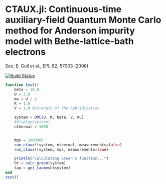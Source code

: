 
# CTAUX.jl: Continuous-time auxiliary-field Quantum Monte Carlo method for Anderson impurity model with Bethe-lattice-bath electrons

See, E. Gull et al., EPL 82, 57003 (2008)

[![Build Status](https://github.com/cometscome/CTAUX.jl/actions/workflows/CI.yml/badge.svg?branch=main)](https://github.com/cometscome/CTAUX.jl/actions/workflows/CI.yml?query=branch%3Amain)



```julia
function test()
    beta = 10.0
    U = 2.0
    mu = U / 2
    K = 1.0
    V = 1.0 #Strength of the hybridization

    system = QMC(U, K, beta, V, mu)
    #display(system)
    nthermal = 1000


    mqs = 1000000
    run_ctaux!(system, nthermal, measurements=false)
    run_ctaux!(system, mqs, measurements=true)

    println("Calculating Green's function...")
    Gτ = calc_green(system)
    tau = get_taumesh(system)
end
test()
```